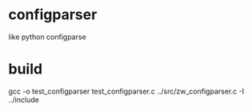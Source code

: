 # configparser
like python configparse


# build
gcc -o test_configparser test_configparser.c  ../src/zw_configparser.c -I ../include